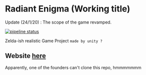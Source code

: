 # Radiant Enigma  (Working title)

Update (24/1/20) : The scope of the game revamped.

[![pipeline status](https://gitlab.com/eastern-legion/soulslinked/badges/master/pipeline.svg)](https://gitlab.com/eastern-legion/soulslinked/commits/master)

Zelda-ish realistic Game Project `made by unity ?`

## Website [here](https://eastern-legion.gitlab.io/soulslinked/)


Apparently, one of the founders can't clone this repo, hmmmmmmm